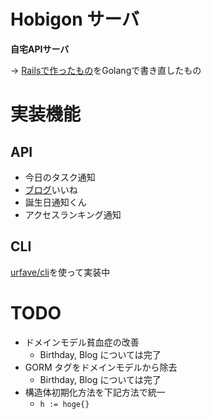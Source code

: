 
# Hobigon サーバ

**自宅APIサーバ**

-> [Railsで作ったもの](https://github.com/yyh-gl/hobigon-rails-api-server)をGolangで書き直したもの


# 実装機能

## API

- 今日のタスク通知
- [ブログ](https://yyh-gl.github.io/tech-blog/)いいね
- 誕生日通知くん
- アクセスランキング通知

## CLI

[urfave/cli](https://github.com/urfave/cli)を使って実装中


# TODO
- ドメインモデル貧血症の改善
  - Birthday, Blog については完了
- GORM タグをドメインモデルから除去
  - Birthday, Blog については完了
- 構造体初期化方法を下記方法で統一
  - `h := hoge{}`

